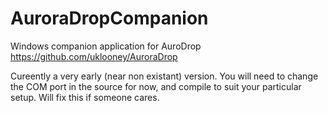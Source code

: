 # AuroraDropCompanion

Windows companion application for AuroDrop
https://github.com/uklooney/AuroraDrop

Cureently a very early (near non existant) version.
You will need to change the COM port in the source for now, and compile to suit your particular setup. Will fix this if someone cares.

